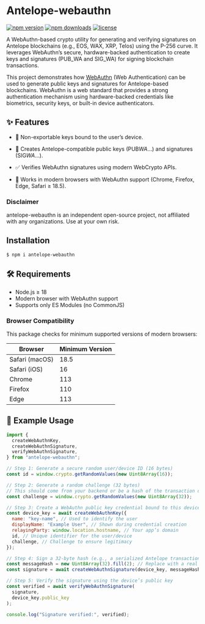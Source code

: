 # Antelope-webauthn

[![npm version](https://img.shields.io/npm/v/antelope-webauthn.svg)](https://www.npmjs.com/package/antelope-webauthn) [![npm downloads](https://img.shields.io/npm/dm/antelope-webauthn.svg)](https://www.npmjs.com/package/antelope-webauthn) [![license](https://img.shields.io/npm/l/antelope-webauthn.svg)](https://github.com/your-repo/antelope-webauthn/blob/main/LICENSE)

A WebAuthn-based crypto utility for generating and verifying signatures on Antelope blockchains (e.g., EOS, WAX, XRP, Telos) using the P-256 curve. It leverages WebAuthn’s secure, hardware-backed authentication to create keys and signatures (PUB_WA and SIG_WA) for signing blockchain transactions.

This project demonstrates how [WebAuthn](https://webauthn.guide/) (Web Authentication) can be used to generate public keys and signatures for Antelope-based blockchains. WebAuthn is a web standard that provides a strong authentication mechanism using hardware-backed credentials like biometrics, security keys, or built-in device authenticators.

## ✨ Features

- 🔐 Non-exportable keys bound to the user’s device.

- 📎 Creates Antelope-compatible public keys (PUB*WA*…) and signatures (SIG*WA*…).

- ✅ Verifies WebAuthn signatures using modern WebCrypto APIs.

- 🧪 Works in modern browsers with WebAuthn support (Chrome, Firefox, Edge, Safari ≥ 18.5).

### Disclaimer

antelope-webauthn is an independent open-source project, not affiliated with any organizations. Use at your own risk.

## Installation

```
$ npm i antelope-webauthn
```

## 🛠 Requirements

- Node.js ≥ 18
- Modern browser with WebAuthn support
- Supports only ES Modules (no CommonJS)

### Browser Compatibility

This package checks for minimum supported versions of modern browsers:

| Browser        | Minimum Version |
| -------------- | --------------- |
| Safari (macOS) | 18.5            |
| Safari (iOS)   | 16              |
| Chrome         | 113             |
| Firefox        | 110             |
| Edge           | 113             |

## 🚀 Example Usage

```js
import {
  createWebAuthnKey,
  createWebAuthnSignature,
  verifyWebAuthnSignature,
} from "antelope-webauthn";

// Step 1: Generate a secure random user/device ID (16 bytes)
const id = window.crypto.getRandomValues(new Uint8Array(16));

// Step 2: Generate a random challenge (32 bytes)
// This should come from your backend or be a hash of the transaction data
const challenge = window.crypto.getRandomValues(new Uint8Array(32));

// Step 3: Create a WebAuthn public key credential bound to this device
const device_key = await createWebAuthnKey({
  name: "key-name", // Used to identify the user
  displayName: "Example User", // Shown during credential creation
  relayingParty: window.location.hostname, // Your app’s domain
  id, // Unique identifier for the user/device
  challenge, // Challenge to ensure legitimacy
});

// Step 4: Sign a 32-byte hash (e.g., a serialized Antelope transaction hash)
const messageHash = new Uint8Array(32).fill(2); // Replace with a real SHA-256 hash
const signature = await createWebAuthnSignature(device_key, messageHash);

// Step 5: Verify the signature using the device’s public key
const verified = await verifyWebAuthnSignature(
  signature,
  device_key.public_key
);

console.log("Signature verified:", verified);
```
